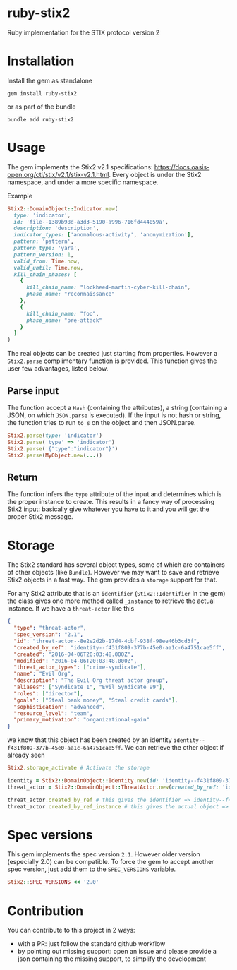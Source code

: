 # ruby-stix2
Ruby implementation for the STIX protocol version 2

# Installation

Install the gem as standalone

```
gem install ruby-stix2
```

or as part of the bundle

```
bundle add ruby-stix2
```

# Usage

The gem implements the Stix2 v2.1 specifications: https://docs.oasis-open.org/cti/stix/v2.1/stix-v2.1.html. Every object
is under the Stix2 namespace, and under a more specific namespace.

Example

```ruby
Stix2::DomainObject::Indicator.new(
  type: 'indicator',
  id: 'file--1389b98d-a3d3-5190-a996-716fd444059a',
  description: 'description',
  indicator_types: ['anomalous-activity', 'anonymization'],
  pattern: 'pattern',
  pattern_type: 'yara',
  pattern_version: 1,
  valid_from: Time.now,
  valid_until: Time.now,
  kill_chain_phases: [
    {
      kill_chain_name: "lockheed-martin-cyber-kill-chain",
      phase_name: "reconnaissance"
    },
    {
      kill_chain_name: "foo",
      phase_name: "pre-attack"
    }
  ]
)
```

The real objects can be created just starting from properties. However a `Stix2.parse` complimentary function is provided. This function gives the user few advantages, listed below.

## Parse input

The function accept a `Hash` (containing the attributes), a string (containing a JSON, on which `JSON.parse` is
executed). If the input is not hash or string, the function tries to run `to_s` on the object and then JSON.parse.

```ruby
Stix2.parse(type: 'indicator')
Stix2.parse('type' => 'indicator')
Stix2.parse('{"type":"indicator"}')
Stix2.parse(MyObject.new(...))
```

## Return

The function infers the `type` attribute of the input and determines which is the proper instance to create. This 
results in a fancy way of processing Stix2 input: basically give whatever you have to it and you will get the proper
Stix2 message.

# Storage

The Stix2 standard has several object types, some of which are containers of other objects (like `Bundle`). However we
may want to save and retrieve Stix2 objects in a fast way. The gem provides a `storage` support for that.

For any Stix2 attribute that is an `identifier` (`Stix2::Identifier` in the gem) the class gives one more method called
`_instance` to retrieve the actual instance. If we have a `threat-actor` like this

```json
{
  "type": "threat-actor",
  "spec_version": "2.1",
  "id": "threat-actor--8e2e2d2b-17d4-4cbf-938f-98ee46b3cd3f",
  "created_by_ref": "identity--f431f809-377b-45e0-aa1c-6a4751cae5ff",
  "created": "2016-04-06T20:03:48.000Z",
  "modified": "2016-04-06T20:03:48.000Z",
  "threat_actor_types": ["crime-syndicate"],
  "name": "Evil Org",
  "description": "The Evil Org threat actor group",
  "aliases": ["Syndicate 1", "Evil Syndicate 99"],
  "roles": ["director"],
  "goals": ["Steal bank money", "Steal credit cards"],
  "sophistication": "advanced",
  "resource_level": "team",
  "primary_motivation": "organizational-gain"
}
```

we know that this object has been created by an identity `identity--f431f809-377b-45e0-aa1c-6a4751cae5ff`. We can
retrieve the other object if already seen

```ruby
Stix2.storage_activate # Activate the storage

identity = Stix2::DomainObject::Identity.new(id: 'identity--f431f809-377b-45e0-aa1c-6a4751cae5ff', ...)
threat_actor = Stix2::DomainObject::ThreatActor.new(created_by_ref: 'identity--f431f809-377b-45e0-aa1c-6a4751cae5ff', ...)

threat_actor.created_by_ref # this gives the identifier => identity--f431f809-377b-45e0-aa1c-6a4751cae5ff
threat_actor.created_by_ref_instance # this gives the actual object => Stix2::DomainObject::Identity
```

# Spec versions

This gem implements the spec version `2.1`. However older version (especially 2.0) can be compatible. To force the gem
to accept another spec version, just add them to the `SPEC_VERSIONS` variable.

```ruby
Stix2::SPEC_VERSIONS << '2.0'
```

# Contribution

You can contribute to this project in 2 ways:

- with a PR: just follow the standard github workflow
- by pointing out missing support: open an issue and please provide a json containing the missing support, to simplify
the development
